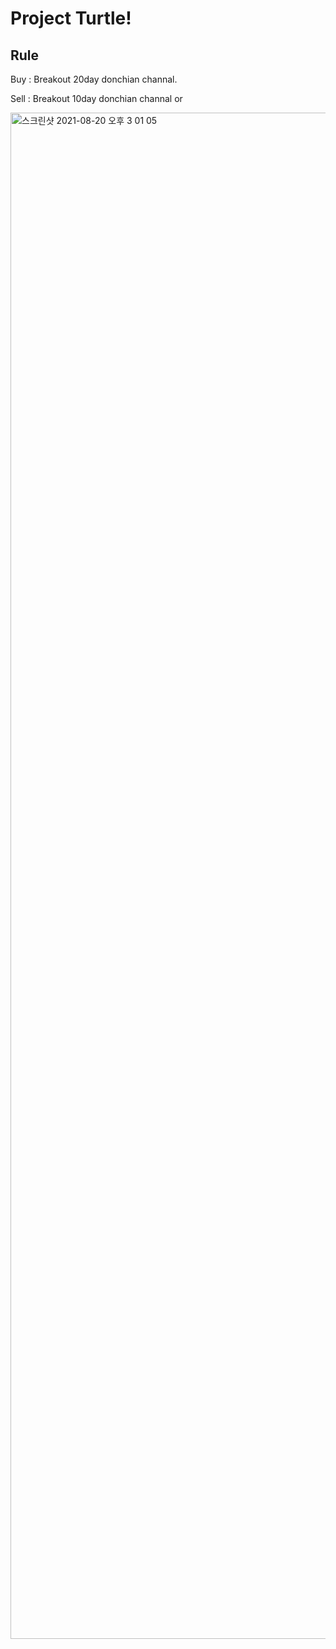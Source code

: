# Project Turtle!

## Rule
Buy : Breakout 20day donchian channal.

Sell : Breakout 10day donchian channal or 


<img width="2442" alt="스크린샷 2021-08-20 오후 3 01 05" src="https://user-images.githubusercontent.com/42706777/130190384-88da373e-85ec-41d0-a4d0-f688d062a92e.png">






